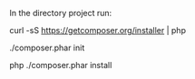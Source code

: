 In the directory project run:

curl -sS https://getcomposer.org/installer | php

./composer.phar init

php ./composer.phar install